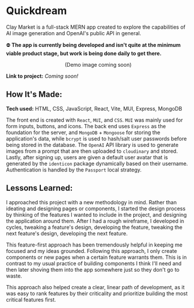 # Quickdream
Clay Market is a full-stack MERN app created to explore the capabilities of AI image generation and OpenAI's public API in general. 

⛔ **The app is currently being developed and isn't quite at the minimum viable product stage, but work is being done daily to get there.** 

<p align="center">
(Demo image coming soon)
</p>

**Link to project:** *Coming soon!*
## How It's Made:

**Tech used:** HTML, CSS, JavaScript, React, Vite, MUI, Express, MongoDB


The front end is created with `React`, `MUI`, and `CSS`. `MUI` was mainly used for form inputs, buttons, and icons.
The back end uses `Express` as the foundation for the server, and `MongoDB` + `Mongoose` for storing the application's data, while
`bcrypt` is used to hash/salt user passwords before being stored in the database. The `OpenAI` API library is used to generate images from a prompt that are then uploaded to `cloudinary` and stored.
Lastly, after signing up, users are given a default user avatar that is generated by the `identicon` package dynamically based on their username.
Authentication is handled by the `Passport` local strategy.
## Lessons Learned:
I approached this project with a new methodology in mind. Rather than ideating and designing pages or components, I started the design process by thinking of the features I wanted to include in the project, and designing the application around them. After I had a rough wireframe, I developed in cycles, tweaking a feature's design, developing the feature, tweaking the next feature's design, developing the next feature. 

This feature-first approach has been tremendously helpful in keeping me focused and my ideas grounded. Following this approach, I only create components or new pages when a certain feature warrants them. This is in contrast to my usual practice of building components I think I'll need and then later shoving them into the app somewhere just so they don't go to waste.

This approach also helped create a clear, linear path of development, as it was easy to rank features by their criticality and prioritize building the most critical features first.